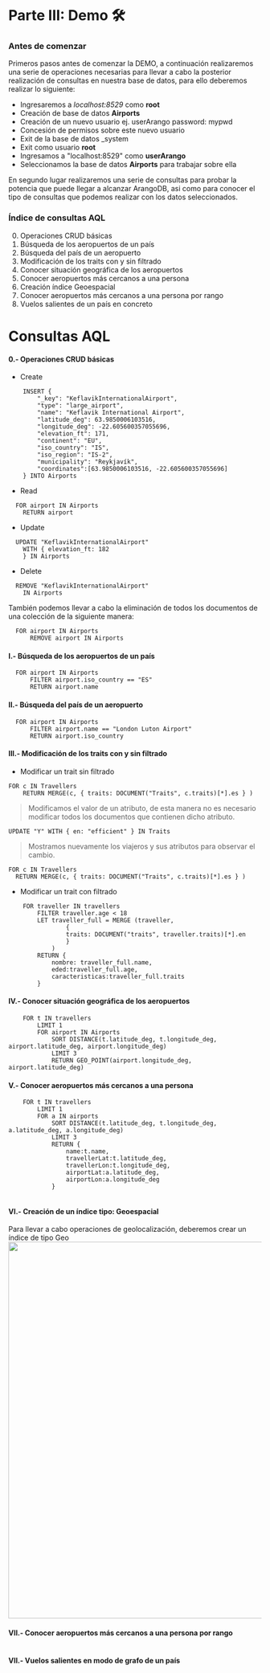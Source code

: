 # Parte III: Demo 🛠️

### Antes de comenzar

Primeros pasos antes de comenzar la DEMO, a continuación realizaremos una serie de operaciones necesarias para llevar a cabo la posterior realización de consultas en nuestra base de datos, para ello deberemos realizar lo siguiente:

  - Ingresaremos a *localhost:8529* como **root** 
  - Creación de base de datos **Airports**
  - Creación de un nuevo usuario 
    ej. userArango password: mypwd
  - Concesión de permisos sobre este nuevo usuario
  - Exit de la base de datos _system
  - Exit como usuario **root**
  - Ingresamos a "localhost:8529" como **userArango**
  - Seleccionamos la base de datos **Airports** para trabajar sobre ella

En segundo lugar realizaremos una serie de consultas para probar la potencia que puede llegar a alcanzar ArangoDB, asi como para conocer el tipo de consultas que podemos realizar con los datos seleccionados.

### Índice de consultas AQL

0. Operaciones CRUD básicas
1. Búsqueda de los aeropuertos de un país
2. Búsqueda del país de un aeropuerto
3. Modificación de los traits con y sin filtrado
4. Conocer situación geográfica de los aeropuertos
5. Conocer aeropuertos más cercanos a una persona
6. Creación índice Geoespacial
7. Conocer aeropuertos más cercanos a una persona por rango
8. Vuelos salientes de un país en concreto


# Consultas AQL
#### 0.- Operaciones CRUD básicas

  - Create
  ```batch
      INSERT {  
          "_key": "KeflavikInternationalAirport",
          "type": "large_airport",
          "name": "Keflavik International Airport",
          "latitude_deg": 63.9850006103516,
          "longitude_deg": -22.605600357055696,
          "elevation_ft": 171,
          "continent": "EU",
          "iso_country": "IS",
          "iso_region": "IS-2",
          "municipality": "Reykjavík",
          "coordinates":[63.9850006103516, -22.605600357055696]
      } INTO Airports
  ```
  - Read
  ```batch
    FOR airport IN Airports
      RETURN airport
  ```

  - Update
  ```batch 
    UPDATE "KeflavikInternationalAirport" 
      WITH { elevation_ft: 182 
      } IN Airports
  ```

  - Delete
  
  ```batch 
    REMOVE "KeflavikInternationalAirport" 
      IN Airports
  ```
  También podemos llevar a cabo la eliminación de todos los documentos de una colección de la siguiente manera:
  
  ```batch 
    FOR airport IN Airports
        REMOVE airport IN Airports      
  ```


#### I.- Búsqueda de los aeropuertos de un país

```batch 
  FOR airport IN Airports
      FILTER airport.iso_country == "ES"
      RETURN airport.name
 ```

#### II.- Búsqueda del país de un aeropuerto

```batch 
  FOR airport IN Airports
      FILTER airport.name == "London Luton Airport"
      RETURN airport.iso_country
 ```

#### III.- Modificación de los traits con y sin filtrado
- Modificar un trait sin filtrado
```batch
FOR c IN Travellers
    RETURN MERGE(c, { traits: DOCUMENT("Traits", c.traits)[*].es } )
```
> Modificamos el valor de un atributo, de esta manera no es necesario modificar todos los documentos que contienen dicho atributo.
```batch
UPDATE "Y" WITH { en: "efficient" } IN Traits
```
> Mostramos nuevamente los viajeros y sus atributos para observar el cambio.
```batch
FOR c IN Travellers
  RETURN MERGE(c, { traits: DOCUMENT("Traits", c.traits)[*].es } )
```

- Modificar un trait con filtrado
```batch
    FOR traveller IN travellers
        FILTER traveller.age < 18
        LET traveller_full = MERGE (traveller, 
                {
                traits: DOCUMENT("traits", traveller.traits)[*].en
                }
            )
        RETURN {
            nombre: traveller_full.name,
            eded:traveller_full.age,
            caracteristicas:traveller_full.traits
        }
```


#### IV.- Conocer situación geográfica de los aeropuertos

```batch
    FOR t IN travellers
        LIMIT 1
        FOR airport IN Airports
            SORT DISTANCE(t.latitude_deg, t.longitude_deg, airport.latitude_deg, airport.longitude_deg)
            LIMIT 3
            RETURN GEO_POINT(airport.longitude_deg, airport.latitude_deg)

```


#### V.- Conocer aeropuertos más cercanos a una persona

```batch
    FOR t IN travellers
        LIMIT 1
        FOR a IN airports
            SORT DISTANCE(t.latitude_deg, t.longitude_deg, a.latitude_deg, a.longitude_deg)
            LIMIT 3
            RETURN {
                name:t.name,
                travellerLat:t.latitude_deg,
                travellerLon:t.longitude_deg,
                airportLat:a.latitude_deg,
                airportLon:a.longitude_deg
            }


```


#### VI.- Creación de un índice tipo: Geoespacial

Para llevar a cabo operaciones de geolocalización, deberemos crear un índice de tipo Geo
<img src= "" width = "750">


#### VII.- Conocer aeropuertos más cercanos  a una persona por rango

```batch

```


#### VII.- Vuelos salientes en modo de grafo de un país

```batch

```

